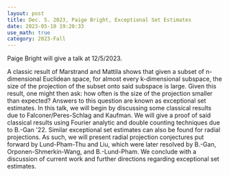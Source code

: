 ```yaml
---
layout: post
title: Dec. 5. 2023, Paige Bright, Exceptional Set Estimates
date: 2023-05-10 19:20:33
use_math: true
category: 2023-Fall
---
```

 
Paige Bright will give a talk at 12/5/2023. 

<div>
A classic result of Marstrand and Mattila shows that given a subset of n-dimensional Euclidean space, for almost every k-dimensional subspace, the size of the projection of the subset onto said subspace is large. Given this result, one might then ask: how often is the size of the projection smaller than expected? Answers to this question are known as exceptional set estimates. In this talk, we will begin by discussing some classical results due to Falconer/Peres-Schlag and Kaufman. We will give a proof of said classical results using Fourier analytic and double counting techniques due to B.-Gan '22. Similar exceptional set estimates can also be found for radial projections. As such, we will present radial projection conjectures put forward by Lund-Pham-Thu and Liu, which were later resolved by B.-Gan, Orponen-Shmerkin-Wang, and B.-Lund-Pham. We conclude with a discussion of current work and further directions regarding exceptional set estimates.
</div>
